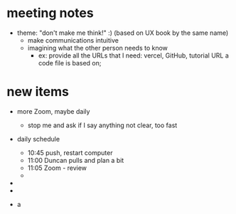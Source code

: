 
# meeting notes
* theme: "don't make me think!" :) (based on UX book by the same name)
  * make communications intuitive
  * imagining what the other person needs to know
    * ex: provide all the URLs that I need: vercel, GitHub, tutorial URL a code file is based on;

# new items
* more Zoom, maybe daily
  * stop me and ask if I say anything not clear, too fast
* daily schedule
  * 10:45 push, restart computer
  * 11:00 Duncan pulls and plan a bit
  * 11:05 Zoom - review
  * 
* 



* 
* a